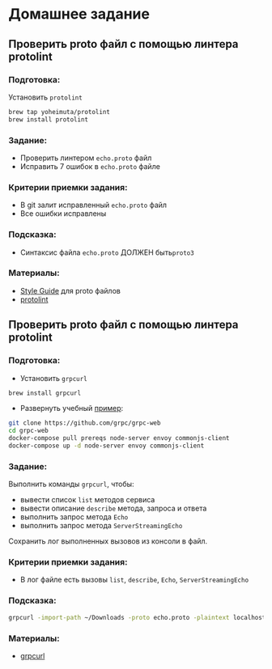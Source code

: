 # Домашнее задание

## Проверить proto файл с помощью линтера protolint

### Подготовка:

Установить `protolint`

```bash
brew tap yoheimuta/protolint
brew install protolint
```

### Задание:

- Проверить линтером `echo.proto` файл
- Исправить 7 ошибок в `echo.proto` файле

### Критерии приемки задания:

- В git залит исправленный `echo.proto` файл
- Все ошибки исправлены

### Подсказка:

- Синтаксис файла `echo.proto` ДОЛЖЕН быть`proto3`

### Материалы:

- [Style Guide](https://developers.google.com/protocol-buffers/docs/style) для proto файлов
- [protolint](https://github.com/yoheimuta/protolint)

## Проверить proto файл с помощью линтера protolint

### Подготовка:

- Установить `grpcurl`

```bash
brew install grpcurl
```

- Развернуть учебный [пример](https://grpc.io/docs/platforms/web/quickstart/):

```bash
git clone https://github.com/grpc/grpc-web
cd grpc-web
docker-compose pull prereqs node-server envoy commonjs-client
docker-compose up -d node-server envoy commonjs-client
```

### Задание:

Выполнить команды `grpcurl`, чтобы:

- вывести список `list` методов сервиса
- вывести описание `describe` метода, запроса и ответа
- выполнить запрос метода `Echo`
- выполнить запрос метода `ServerStreamingEcho`

Сохранить лог выполненных вызовов из консоли в файл.

### Критерии приемки задания:

- В лог файле есть вызовы `list`, `describe`, `Echo`, `ServerStreamingEcho`

### Подсказка:

```bash
grpcurl -import-path ~/Downloads -proto echo.proto -plaintext localhost:9090 list
```

### Материалы:

- [grpcurl](https://github.com/fullstorydev/grpcurl)
